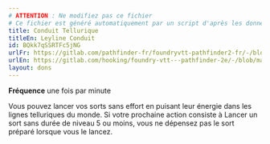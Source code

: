 ```yaml
---
# ATTENTION : Ne modifiez pas ce fichier
# Ce fichier est généré automatiquement par un script d'après les données du module Foundry VTT officiel et de sa traduction
title: Conduit Tellurique
titleEn: Leyline Conduit
id: BQkk7qSSRTFc5jNG
urlFr: https://gitlab.com/pathfinder-fr/foundryvtt-pathfinder2-fr/-/blob/master/data/feats/BQkk7qSSRTFc5jNG.htm
urlEn: https://gitlab.com/hooking/foundry-vtt---pathfinder-2e/-/blob/master/packs/data/feats.db/leyline-conduit.json
layout: dons
---
```

**Fréquence**  une fois par minute

Vous pouvez lancer vos sorts sans effort en puisant leur énergie dans les lignes telluriques du monde. Si votre prochaine action consiste à Lancer un sort sans durée de niveau 5 ou moins, vous ne dépensez pas le sort préparé lorsque vous le lancez.
